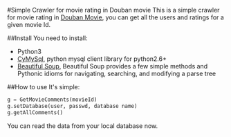 #Simple Crawler for movie rating in Douban movie
This is a simple crawler for movie rating in [Douban Movie](http://movie.douban.com), you can get all the users and ratings for a given movie Id.

##Install
You need to install:
* Python3
* [CyMySql](https://github.com/nakagami/CyMySQL), python mysql client library for python2.6+
* [Beautiful Soup](http://www.crummy.com/software/BeautifulSoup/), Beautiful Soup provides a few simple methods and Pythonic idioms for navigating, searching, and modifying a parse tree

##How to use
It's simple:
```python
g = GetMovieComments(movieId)
g.setDatabase(user, passwd, database name)
g.getAllComments()
```

You can read the data from your local database now.